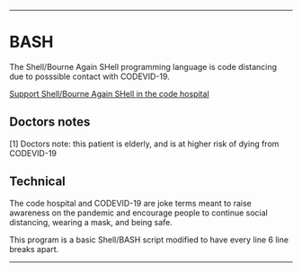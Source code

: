 
***

# BASH

The Shell/Bourne Again SHell programming language is code distancing due to posssible contact with CODEVID-19.

[Support Shell/Bourne Again SHell in the code hospital](https://github.com/seanpm2001/Code-distancing/discussions/14)

## Doctors notes

[1] Doctors note: this patient is elderly, and is at higher risk of dying from CODEVID-19

## Technical

The code hospital and CODEVID-19 are joke terms meant to raise awareness on the pandemic and encourage people to continue social distancing, wearing a mask, and being safe.

This program is a basic Shell/BASH script modified to have every line 6 line breaks apart.

***
